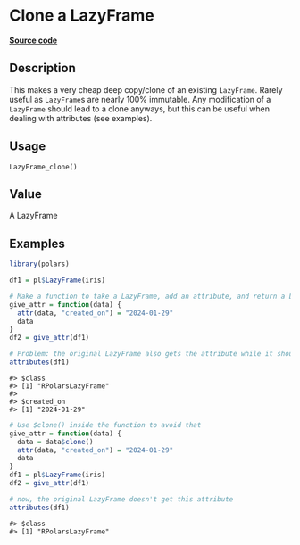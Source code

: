 

# Clone a LazyFrame

[**Source code**](https://github.com/pola-rs/r-polars/tree/main/R/lazyframe__lazy.R#L1720)

## Description

This makes a very cheap deep copy/clone of an existing
<code>LazyFrame</code>. Rarely useful as <code>LazyFrame</code>s are
nearly 100% immutable. Any modification of a <code>LazyFrame</code>
should lead to a clone anyways, but this can be useful when dealing with
attributes (see examples).

## Usage

<pre><code class='language-R'>LazyFrame_clone()
</code></pre>

## Value

A LazyFrame

## Examples

``` r
library(polars)

df1 = pl$LazyFrame(iris)

# Make a function to take a LazyFrame, add an attribute, and return a LazyFrame
give_attr = function(data) {
  attr(data, "created_on") = "2024-01-29"
  data
}
df2 = give_attr(df1)

# Problem: the original LazyFrame also gets the attribute while it shouldn't!
attributes(df1)
```

    #> $class
    #> [1] "RPolarsLazyFrame"
    #> 
    #> $created_on
    #> [1] "2024-01-29"

``` r
# Use $clone() inside the function to avoid that
give_attr = function(data) {
  data = data$clone()
  attr(data, "created_on") = "2024-01-29"
  data
}
df1 = pl$LazyFrame(iris)
df2 = give_attr(df1)

# now, the original LazyFrame doesn't get this attribute
attributes(df1)
```

    #> $class
    #> [1] "RPolarsLazyFrame"
